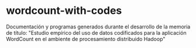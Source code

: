 # wordcount-with-codes
Documentación y programas generados durante el desarrollo de la memoria de título: "Estudio empírico del uso de datos codificados para la aplicación WordCount en el ambiente de procesamiento distribuido Hadoop"
